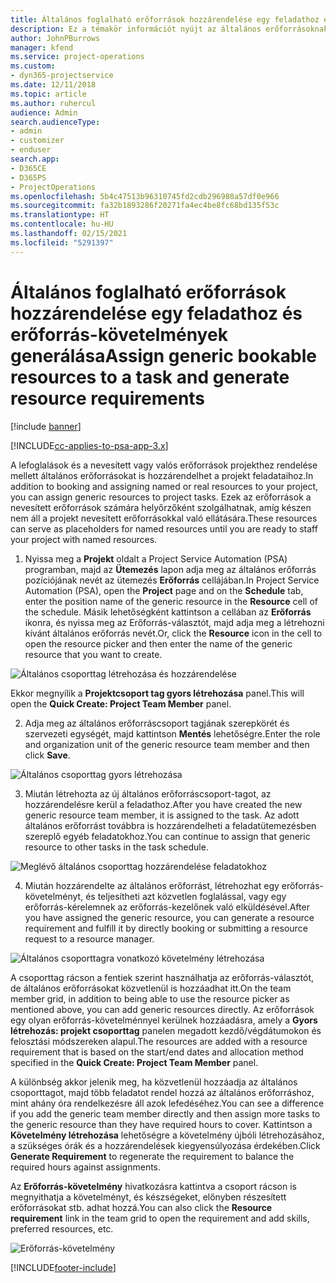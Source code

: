 ```yaml
---
title: Általános foglalható erőforrások hozzárendelése egy feladathoz és projektcsoporthoz
description: Ez a témakör információt nyújt az általános erőforrásoknak a feladatokhoz és a projektcsoportokhoz való foglalásáról.
author: JohnPBurrows
manager: kfend
ms.service: project-operations
ms.custom:
- dyn365-projectservice
ms.date: 12/11/2018
ms.topic: article
ms.author: ruhercul
audience: Admin
search.audienceType:
- admin
- customizer
- enduser
search.app:
- D365CE
- D365PS
- ProjectOperations
ms.openlocfilehash: 5b4c47513b96310745fd2cdb296988a57df0e966
ms.sourcegitcommit: fa32b1893286f20271fa4ec4be8fc68bd135f53c
ms.translationtype: HT
ms.contentlocale: hu-HU
ms.lasthandoff: 02/15/2021
ms.locfileid: "5291397"
---
```

# <a name="assign-generic-bookable-resources-to-a-task-and-generate-resource-requirements"></a><span data-ttu-id="fae4d-103">Általános foglalható erőforrások hozzárendelése egy feladathoz és erőforrás-követelmények generálása</span><span class="sxs-lookup"><span data-stu-id="fae4d-103">Assign generic bookable resources to a task and generate resource requirements</span></span> 

[!include [banner](../includes/psa-now-project-operations.md)]

[!INCLUDE[cc-applies-to-psa-app-3.x](../includes/cc-applies-to-psa-app-3x.md)]

<span data-ttu-id="fae4d-104">A lefoglalások és a nevesített vagy valós erőforrások projekthez rendelése mellett általános erőforrásokat is hozzárendelhet a projekt feladataihoz.</span><span class="sxs-lookup"><span data-stu-id="fae4d-104">In addition to booking and assigning named or real resources to your project, you can assign generic resources to project tasks.</span></span> <span data-ttu-id="fae4d-105">Ezek az erőforrások a nevesített erőforrások számára helyőrzőként szolgálhatnak, amíg készen nem áll a projekt nevesített erőforrásokkal való ellátására.</span><span class="sxs-lookup"><span data-stu-id="fae4d-105">These resources can serve as placeholders for named resources until you are ready to staff your project with named resources.</span></span> 

1. <span data-ttu-id="fae4d-106">Nyissa meg a **Projekt** oldalt a Project Service Automation (PSA) programban, majd az **Ütemezés** lapon adja meg az általános erőforrás pozíciójának nevét az ütemezés **Erőforrás** cellájában.</span><span class="sxs-lookup"><span data-stu-id="fae4d-106">In Project Service Automation (PSA), open the **Project** page and on the **Schedule** tab, enter the position name of the generic resource in the **Resource** cell of the schedule.</span></span> <span data-ttu-id="fae4d-107">Másik lehetőségként kattintson a cellában az **Erőforrás** ikonra, és nyissa meg az Erőforrás-választót, majd adja meg a létrehozni kívánt általános erőforrás nevét.</span><span class="sxs-lookup"><span data-stu-id="fae4d-107">Or, click the **Resource** icon in the cell to open the resource picker and then enter the name of the generic resource that you want to create.</span></span>

![Általános csoporttag létrehozása és hozzárendelése](media/RM-how-to-9.png)

<span data-ttu-id="fae4d-109">Ekkor megnyílik a **Projektcsoport tag gyors létrehozása** panel.</span><span class="sxs-lookup"><span data-stu-id="fae4d-109">This will open the **Quick Create: Project Team Member** panel.</span></span> 

2. <span data-ttu-id="fae4d-110">Adja meg az általános erőforráscsoport tagjának szerepkörét és szervezeti egységét, majd kattintson **Mentés** lehetőségre.</span><span class="sxs-lookup"><span data-stu-id="fae4d-110">Enter the role and organization unit of the generic resource team member and then click **Save**.</span></span>

![Általános csoporttag gyors létrehozása](media/RM-how-to-10.png)

3. <span data-ttu-id="fae4d-112">Miután létrehozta az új általános erőforráscsoport-tagot, az hozzárendelésre kerül a feladathoz.</span><span class="sxs-lookup"><span data-stu-id="fae4d-112">After you have created the new generic resource team member, it is assigned to the task.</span></span> <span data-ttu-id="fae4d-113">Az adott általános erőforrást továbbra is hozzárendelheti a feladatütemezésben szereplő egyéb feladatokhoz.</span><span class="sxs-lookup"><span data-stu-id="fae4d-113">You can continue to assign that generic resource to other tasks in the task schedule.</span></span>

![Meglévő általános csoporttag hozzárendelése feladatokhoz](media/RM-how-to-11.png)

4. <span data-ttu-id="fae4d-115">Miután hozzárendelte az általános erőforrást, létrehozhat egy erőforrás-követelményt, és teljesítheti azt közvetlen foglalással, vagy egy erőforrás-kérelemnek az erőforrás-kezelőnek való elküldésével.</span><span class="sxs-lookup"><span data-stu-id="fae4d-115">After you have assigned the generic resource, you can generate a resource requirement and fulfill it by directly booking or submitting a resource request to a resource manager.</span></span>

![Általános csoporttagra vonatkozó követelmény létrehozása](media/RM-how-to-12.png)

<span data-ttu-id="fae4d-117">A csoporttag rácson a fentiek szerint használhatja az erőforrás-választót, de általános erőforrásokat közvetlenül is hozzáadhat itt.</span><span class="sxs-lookup"><span data-stu-id="fae4d-117">On the team member grid, in addition to being able to use the resource picker as mentioned above, you can add generic resources directly.</span></span> <span data-ttu-id="fae4d-118">Az erőforrások egy olyan erőforrás-követelménnyel kerülnek hozzáadásra, amely a **Gyors létrehozás: projekt csoporttag** panelen megadott kezdő/végdátumokon és felosztási módszereken alapul.</span><span class="sxs-lookup"><span data-stu-id="fae4d-118">The resources are added with a resource requirement that is based on the start/end dates and allocation method specified in the **Quick Create: Project Team Member** panel.</span></span>

<span data-ttu-id="fae4d-119">A különbség akkor jelenik meg, ha közvetlenül hozzáadja az általános csoporttagot, majd több feladatot rendel hozzá az általános erőforráshoz, mint ahány óra rendelkezésre áll azok lefedéséhez.</span><span class="sxs-lookup"><span data-stu-id="fae4d-119">You can see a difference if you add the generic team member directly and then assign more tasks to the generic resource than they have required hours to cover.</span></span> <span data-ttu-id="fae4d-120">Kattintson a **Követelmény létrehozása** lehetőségre a követelmény újbóli létrehozásához, a szükséges órák és a hozzárendelések kiegyensúlyozása érdekében.</span><span class="sxs-lookup"><span data-stu-id="fae4d-120">Click **Generate Requirement** to regenerate the requirement to balance the required hours against assignments.</span></span>

<span data-ttu-id="fae4d-121">Az **Erőforrás-követelmény** hivatkozásra kattintva a csoport rácson is megnyithatja a követelményt, és készségeket, előnyben részesített erőforrásokat stb. adhat hozzá.</span><span class="sxs-lookup"><span data-stu-id="fae4d-121">You can also click the **Resource requirement** link in the team grid to open the requirement and add skills, preferred resources, etc.</span></span>

![Erőforrás-követelmény](media/RM-how-to-13.png)



[!INCLUDE[footer-include](../includes/footer-banner.md)]